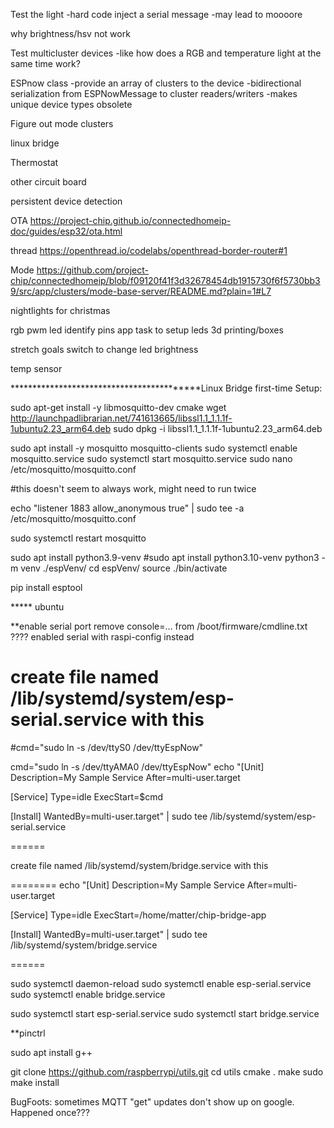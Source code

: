 Test the light
    -hard code inject a serial message
    -may lead to moooore

why brightness/hsv not work

Test multicluster devices
    -like how does a RGB and temperature light at the same time work?

ESPnow class
    -provide an array of clusters to the device
    -bidirectional serialization from ESPNowMessage to cluster readers/writers
    -makes unique device types obsolete

Figure out mode clusters

linux bridge

Thermostat

other circuit board

persistent device detection


OTA
https://project-chip.github.io/connectedhomeip-doc/guides/esp32/ota.html

thread
https://openthread.io/codelabs/openthread-border-router#1

Mode
https://github.com/project-chip/connectedhomeip/blob/f09120f41f3d32678454db1915730f6f5730bb39/src/app/clusters/mode-base-server/README.md?plain=1#L7



nightlights for christmas

rgb pwm led
identify pins
app task to setup leds
3d printing/boxes

stretch goals
switch to change led brightness

temp sensor


******************************************Linux Bridge first-time Setup:


sudo apt-get install -y libmosquitto-dev cmake
wget http://launchpadlibrarian.net/741613665/libssl1.1_1.1.1f-1ubuntu2.23_arm64.deb
sudo dpkg -i libssl1.1_1.1.1f-1ubuntu2.23_arm64.deb 

sudo apt install -y mosquitto mosquitto-clients
sudo systemctl enable mosquitto.service
sudo systemctl start mosquitto.service
sudo nano /etc/mosquitto/mosquitto.conf

#this doesn't seem to always work, might need to run twice

echo "listener 1883
allow_anonymous true" | sudo tee -a /etc/mosquitto/mosquitto.conf

sudo systemctl restart mosquitto

sudo apt install python3.9-venv
#sudo apt install python3.10-venv
python3 -m venv ./espVenv/
cd espVenv/
source ./bin/activate

pip install esptool



***** ubuntu

**enable serial port
remove console=... from /boot/firmware/cmdline.txt ????
enabled serial with raspi-config instead

create file named /lib/systemd/system/esp-serial.service with this
========

#cmd="sudo ln -s /dev/ttyS0 /dev/ttyEspNow"

cmd="sudo ln -s /dev/ttyAMA0 /dev/ttyEspNow"
echo "[Unit]
Description=My Sample Service
After=multi-user.target

[Service]
Type=idle
ExecStart=$cmd

[Install]
WantedBy=multi-user.target" | sudo tee /lib/systemd/system/esp-serial.service

======

create file named /lib/systemd/system/bridge.service with this

========
echo "[Unit]
Description=My Sample Service
After=multi-user.target

[Service]
Type=idle
ExecStart=/home/matter/chip-bridge-app

[Install]
WantedBy=multi-user.target" | sudo tee /lib/systemd/system/bridge.service

======

sudo systemctl daemon-reload
sudo systemctl enable esp-serial.service
sudo systemctl enable bridge.service

sudo systemctl start esp-serial.service
sudo systemctl start bridge.service

**pinctrl

sudo apt install g++

git clone https://github.com/raspberrypi/utils.git
cd utils
cmake .
make
sudo make install




BugFoots:
sometimes MQTT "get" updates don't show up on google. Happened once???